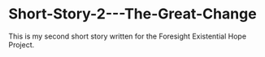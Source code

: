 # Short-Story-2---The-Great-Change
This is my second short story written for the Foresight Existential Hope Project. 
